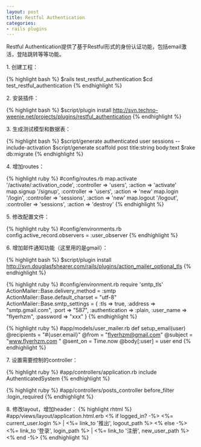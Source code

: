 ```yaml
---
layout: post
title: Restful Authentication
categories:
- rails plugins
---
```

Restful Authentication提供了基于Restful形式的身份认证功能，包括email激活，登陆跳转等等功能。

1\. 创建工程：

{% highlight bash %}
$rails test_restful_authentication
$cd test_restful_authentication
{% endhighlight %}

2\. 安装插件：

{% highlight bash %}
$script/plugin install http://svn.techno-weenie.net/projects/plugins/restful_authentication
{% endhighlight %}

3\. 生成测试模型和数据表：

{% highlight bash %}
$script/generate authenticated user sessions --include-activation
$script/generate scaffold post title:string body:text
$rake db:migrate
{% endhighlight %}

4\. 增加routes：

{% highlight ruby %}
#config/routes.rb
map.activate '/activate/:activation_code', :controller => 'users', :action => 'activate'
map.signup '/signup', :controller => 'users', :action => 'new'
map.login '/login', :controller => 'sessions', :action => 'new'
map.logout '/logout', :controller => 'sessions', :action => 'destroy'
{% endhighlight %}

5\. 修改配置文件：

{% highlight ruby %}
#config/environments.rb
config.active_record.observers = :user_observer
{% endhighlight %}

6\. 增加邮件通知功能（这里用的是gmail）：

{% highlight bash %}
$script/plugin install http://svn.douglasfshearer.com/rails/plugins/action_mailer_optional_tls
{% endhighlight %}

{% highlight ruby %}
#config/environment.rb
require 'smtp_tls'
ActionMailer::Base.delivery_method = :smtp
ActionMailer::Base.default_charset = "utf-8"
ActionMailer::Base.smtp_settings = {
  :tls => true,
  :address => "smtp.gmail.com",
  :port => "587",
  :authentication => :plain,
  :user_name => "flyerhzm",
  :password => "xxx"
}
{% endhighlight %}

{% highlight ruby %}
#app/models/user_mailer.rb
def setup_email(user)
  @recipients  = "#{user.email}"
  @from        = "flyerhzm@gmail.com"
  @subject     = "www.flyerhzm.com "
  @sent_on     = Time.now
  @body[:user] = user
end
{% endhighlight %}

7\. 设置需要控制的controller：

{% highlight ruby %}
#app/controllers/application.rb
include AuthenticatedSystem
{% endhighlight %}

{% highlight ruby %}
#app/controllers/posts_controller
before_filter :login_required
{% endhighlight %}

8\. 修改layout，增加header：
{% highlight rhtml %}
#app/views/layout/application.html.erb
<% if logged_in? -%>
<%= current_user.login %> |
  <%= link_to '推出', logout_path %>
<% else -%>
  <%= link_to '登录', login_path %> |
  <%= link_to '注册', new_user_path %>
<% end -%>
{% endhighlight %}

